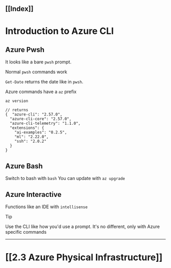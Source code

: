 [[Index]]
---

# Introduction to Azure CLI

## Azure Pwsh

It looks like a bare `pwsh` prompt.

Normal `pwsh` commands work

`Get-Date` returns the date like in `pwsh`.

Azure commands have a `az` prefix

```shell
az version

// returns
{  "azure-cli": "2.57.0",
  "azure-cli-core": "2.57.0",
  "azure-cli-telemetry": "1.1.0",
  "extensions": {
    "ai-examples": "0.2.5",
    "ml": "2.22.0",
    "ssh": "2.0.2"
  }
}
```

## Azure Bash

Switch to bash with `bash`
You can update with `az upgrade`

## Azure Interactive

Functions like an IDE with `intellisense`

> [!tip]
> Use the CLI like how you'd use a prompt. It's no different, only with Azure specific commands

---

# [[2.3 Azure Physical Infrastructure]]

